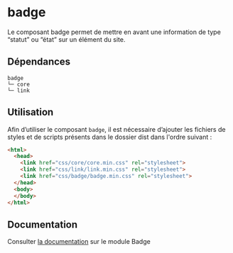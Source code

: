 # badge

Le composant badge permet de mettre en avant une information de type “statut” ou “état” sur un élément du site.

## Dépendances
```shell
badge
└─ core
└─ link
```

## Utilisation
Afin d’utiliser le composant `badge`, il est nécessaire d’ajouter les fichiers de styles et de scripts présents dans le dossier dist dans l'ordre suivant :
```html
<html>
  <head>
    <link href="css/core/core.min.css" rel="stylesheet">
    <link href="css/link/link.min.css" rel="stylesheet">
    <link href="css/badge/badge.min.css" rel="stylesheet">
  </head>
  <body>
  </body>
</html>
```

## Documentation

Consulter [la documentation](https://gouvfr.atlassian.net/wiki/spaces/DB/pages/851869737/) sur le module Badge